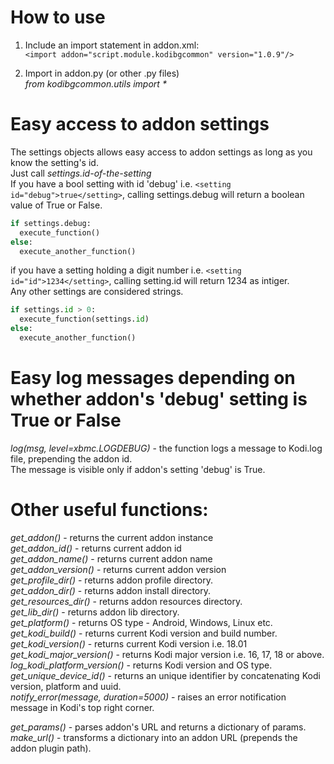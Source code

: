 # How to use
1. Include an import statement in addon.xml:  
    `<import addon="script.module.kodibgcommon" version="1.0.9"/>`
    
2. Import in addon.py (or other .py files)  
_from kodibgcommon.utils import *_

# Easy access to addon settings
The settings objects allows easy access to addon settings as long as you know the setting's id.  
Just call _settings.id-of-the-setting_  
If you have a bool setting with id 'debug' i.e. `<setting id="debug">true</setting>`, calling settings.debug will return a boolean value of True or False.
```python
if settings.debug:  
  execute_function()
else:  
  execute_another_function()  
```  
if you have a setting holding a digit number i.e. `<setting id="id">1234</setting>`, calling setting.id will return 1234 as intiger.  
Any other settings are considered strings.
```python
if settings.id > 0:  
  execute_function(settings.id)
else:  
  execute_another_function()  
```  

# Easy log messages depending on whether addon's 'debug' setting is True or False 
*log(msg, level=xbmc.LOGDEBUG)* - the function logs a message to Kodi.log file, prepending the addon id.  
The message is visible only if addon's setting 'debug' is True.

# Other useful functions:
*get_addon()* - returns the current addon instance  
*get_addon_id()* - returns current addon id  
*get_addon_name()* - returns current addon name  
*get_addon_version()* - returns current addon version  
*get_profile_dir()* - returns addon profile directory.  
*get_addon_dir()* - returns addon install directory.  
*get_resources_dir()* - returns addon resources directory.  
*get_lib_dir()* - returns addon lib directory.  
*get_platform()* - returns OS type - Android, Windows, Linux etc.  
*get_kodi_build()* - returns current Kodi version and build number.  
*get_kodi_version()* - returns current Kodi version i.e. 18.01  
*get_kodi_major_version()* - returns Kodi major version i.e. 16, 17, 18 or above.  
*log_kodi_platform_version()* - returns Kodi version and OS type.  
*get_unique_device_id()* - returns an unique identifier by concatenating Kodi version, platform and uuid.  
*notify_error(message, duration=5000)* - raises an error notification message in Kodi's top right corner.  

*get_params()* - parses addon's URL and returns a dictionary of params.  
*make_url()* - transforms a dictionary into an addon URL (prepends the addon plugin path).  
